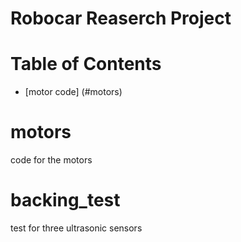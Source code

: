 # Robocar Reaserch Project
# Table of Contents
  - [motor code] (#motors) 
# motors
code for the motors

# backing_test
test for three ultrasonic sensors

